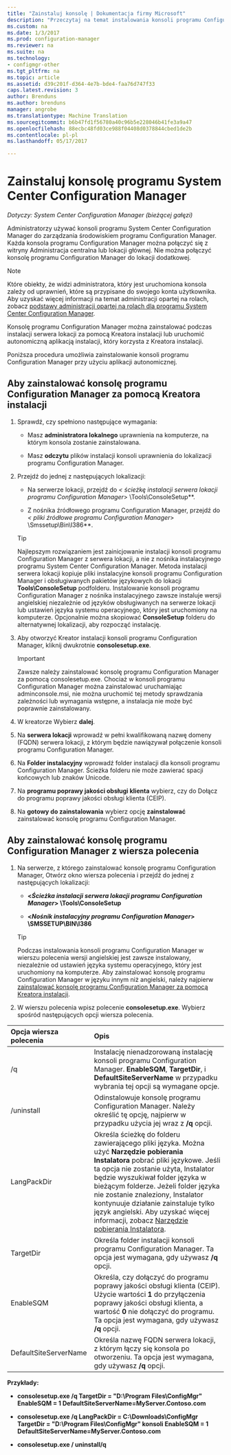 ```yaml
---
title: "Zainstaluj konsolę | Dokumentacja firmy Microsoft"
description: "Przeczytaj na temat instalowania konsoli programu Configuration Manager, aby połączyć się z centralnej lokacji administracyjnej lub lokacji głównej."
ms.custom: na
ms.date: 1/3/2017
ms.prod: configuration-manager
ms.reviewer: na
ms.suite: na
ms.technology:
- configmgr-other
ms.tgt_pltfrm: na
ms.topic: article
ms.assetid: d39c201f-d364-4e7b-bde4-faa76d747f33
caps.latest.revision: 3
author: Brenduns
ms.author: brenduns
manager: angrobe
ms.translationtype: Machine Translation
ms.sourcegitcommit: b6b47fd1f56780a40c96b5e228046b41fe3a9a47
ms.openlocfilehash: 88ecbc48fd03ce988f04408d0378844cbed1de2b
ms.contentlocale: pl-pl
ms.lasthandoff: 05/17/2017

---
```

# <a name="install-the-system-center-configuration-manager-console"></a>Zainstaluj konsolę programu System Center Configuration Manager

*Dotyczy: System Center Configuration Manager (bieżącej gałęzi)*

Administratorzy używać konsoli programu System Center Configuration Manager do zarządzania środowiskiem programu Configuration Manager. Każda konsola programu Configuration Manager można połączyć się z witryny Administracja centralna lub lokacji głównej. Nie można połączyć konsolę programu Configuration Manager do lokacji dodatkowej.

> [!NOTE]  
>  Które obiekty, że widzi administratora, który jest uruchomiona konsola zależy od uprawnień, które są przypisane do swojego konta użytkownika. Aby uzyskać więcej informacji na temat administracji opartej na rolach, zobacz [podstawy administracji opartej na rolach dla programu System Center Configuration Manager](../../../../core/understand/fundamentals-of-role-based-administration.md).  

 Konsolę programu Configuration Manager można zainstalować podczas instalacji serwera lokacji za pomocą Kreatora instalacji lub uruchomić autonomiczną aplikacją instalacji, który korzysta z Kreatora instalacji.  

 Poniższa procedura umożliwia zainstalowanie konsoli programu Configuration Manager przy użyciu aplikacji autonomicznej.  

## <a name="to-install-the-configuration-manager-console-by-using-the-setup-wizard"></a>Aby zainstalować konsolę programu Configuration Manager za pomocą Kreatora instalacji  

1.  Sprawdź, czy spełniono następujące wymagania:  

    -  Masz **administratora lokalnego** uprawnienia na komputerze, na którym konsola zostanie zainstalowana.  

    -   Masz **odczytu** plików instalacji konsoli uprawnienia do lokalizacji programu Configuration Manager.  

2.  Przejdź do jednej z następujących lokalizacji:  

    -   Na serwerze lokacji, przejdź do  **<* ścieżkę instalacji serwera lokacji programu Configuration Manager*> \Tools\ConsoleSetup**.  

    -   Z nośnika źródłowego programu Configuration Manager, przejdź do  **<* pliki źródłowe programu Configuration Manager*> \Smssetup\Bin\I386**.  

    > [!TIP]  
    >  Najlepszym rozwiązaniem jest zainicjowanie instalacji konsoli programu Configuration Manager z serwera lokacji, a nie z nośnika instalacyjnego programu System Center Configuration Manager. Metoda instalacji serwera lokacji kopiuje pliki instalacyjne konsoli programu Configuration Manager i obsługiwanych pakietów językowych do lokacji **Tools\ConsoleSetup** podfolderu. Instalowanie konsoli programu Configuration Manager z nośnika instalacyjnego zawsze instaluje wersji angielskiej niezależnie od języków obsługiwanych na serwerze lokacji lub ustawień języka systemu operacyjnego, który jest uruchomiony na komputerze. Opcjonalnie można skopiować **ConsoleSetup** folderu do alternatywnej lokalizacji, aby rozpocząć instalację.

3.  Aby otworzyć Kreator instalacji konsoli programu Configuration Manager, kliknij dwukrotnie **consolesetup.exe**.  

    > [!IMPORTANT]  
    >  Zawsze należy zainstalować konsolę programu Configuration Manager za pomocą consolesetup.exe. Chociaż w konsoli programu Configuration Manager można zainstalować uruchamiając adminconsole.msi, nie można uruchomić tej metody sprawdzania zależności lub wymagania wstępne, a instalacja nie może być poprawnie zainstalowany.  

4.  W kreatorze Wybierz **dalej**.  

5.  Na **serwera lokacji** wprowadź w pełni kwalifikowaną nazwę domeny (FQDN) serwera lokacji, z którym będzie nawiązywał połączenie konsoli programu Configuration Manager.  

6.  Na **Folder instalacyjny** wprowadź folder instalacji dla konsoli programu Configuration Manager. Ścieżka folderu nie może zawierać spacji końcowych lub znaków Unicode.  

7.  Na **programu poprawy jakości obsługi klienta** wybierz, czy do Dołącz do programu poprawy jakości obsługi klienta (CEIP).  

8.  Na **gotowy do zainstalowania** wybierz opcję **zainstalować** zainstalować konsolę programu Configuration Manager.  

## <a name="to-install-the-configuration-manager-console-from-a-command-prompt"></a>Aby zainstalować konsolę programu Configuration Manager z wiersza polecenia  

1.  Na serwerze, z którego zainstalować konsolę programu Configuration Manager, Otwórz okno wiersza polecenia i przejdź do jednej z następujących lokalizacji:  

    -   **<*Ścieżka instalacji serwera lokacji programu Configuration Manager*> \Tools\ConsoleSetup**  

    -   **<*Nośnik instalacyjny programu Configuration Manager*> \SMSSETUP\BIN\I386**  

    > [!TIP]  
    >  Podczas instalowania konsoli programu Configuration Manager w wierszu polecenia wersji angielskiej jest zawsze instalowany, niezależnie od ustawień języka systemu operacyjnego, który jest uruchomiony na komputerze. Aby zainstalować konsolę programu Configuration Manager w języku innym niż angielski, należy najpierw [zainstalować konsolę programu Configuration Manager za pomocą Kreatora instalacji](#to-install-the-configuration-manager-console-by-using-the-setup-wizard).  

2.  W wierszu polecenia wpisz polecenie **consolesetup.exe**. Wybierz spośród następujących opcji wiersza polecenia.  

|  Opcja wiersza polecenia     | Opis     |
  | :------------- | :------------- |
  |/q|Instalację nienadzorowaną instalację konsoli programu Configuration Manager. **EnableSQM**, **TargetDir**, i **DefaultSiteServerName** w przypadku wybrania tej opcji są wymagane opcje.|  
  |/uninstall|Odinstalowuje konsolę programu Configuration Manager. Należy określić tę opcję, najpierw w przypadku użycia jej wraz z **/q** opcji.|  
  |LangPackDir|Określa ścieżkę do folderu zawierającego pliki języka. Można użyć **Narzędzie pobierania Instalatora** pobrać pliki językowe. Jeśli ta opcja nie zostanie użyta, Instalator będzie wyszukiwał folder języka w bieżącym folderze. Jeżeli folder języka nie zostanie znaleziony, Instalator kontynuuje działanie zainstaluje tylko język angielski. Aby uzyskać więcej informacji, zobacz [Narzędzie pobierania Instalatora](setup-downloader.md).|  
  |TargetDir|Określa folder instalacji konsoli programu Configuration Manager. Ta opcja jest wymagana, gdy używasz **/q** opcji.|  
  |EnableSQM|Określa, czy dołączyć do programu poprawy jakości obsługi klienta (CEIP). Użycie wartości **1** do przyłączenia poprawy jakości obsługi klienta, a wartość **0** nie dołączyć do programu. Ta opcja jest wymagana, gdy używasz **/q** opcji.|  
  |DefaultSiteServerName|Określa nazwę FQDN serwera lokacji, z którym łączy się konsola po otworzeniu. Ta opcja jest wymagana, gdy używasz **/q** opcji.|  


  **Przykłady:**

  -  **consolesetup.exe /q TargetDir = "D:\Program Files\ConfigMgr" EnableSQM = 1 DefaultSiteServerName=MyServer.Contoso.com**  

  -  **consolesetup.exe /q LangPackDir = C:\Downloads\ConfigMgr TargetDir = "D:\Program Files\ConfigMgr" konsoli EnableSQM = 1 DefaultSiteServerName=MyServer.Contoso.com**  

  -  **consolesetup.exe / uninstall/q**  

